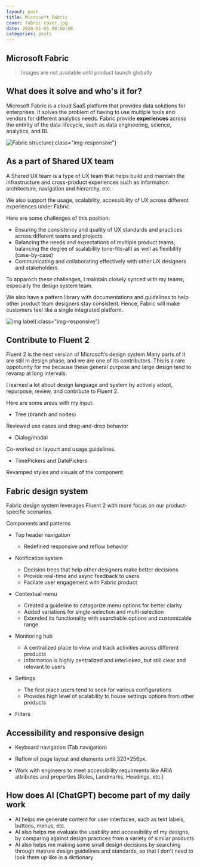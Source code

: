 ```yaml
---
layout: post
title: Microsoft Fabric
cover: fabric cover.jpg
date: 2020-01-01 00:00:00
categories: posts
---
```


## Microsoft Fabric

>Images are not available until product launch globally

<!--- 
> You can right-click "Open Image in New Tab" to view images details)
--->

## What does it solve and who's it for?

Microsoft Fabric is a cloud SaaS platform that provides data solutions for enterprises. It solves the problem of having to use multiple tools and vendors for different analytics needs. Fabric provide **experiences** across the entirity of the data lifecycle, such as data engineering, science, analytics, and BI.

![Fabric structure]({{site.baseurl}}/assets/fabric/whatsfabric.png){:class="img-responsive"}


## As a part of Shared UX team

A Shared UX team is a type of UX team that helps build and maintain the infrastructure and cross-product experiences such as information architecture, navigation and hierarchy, etc. 

We also support the usage, scalability, accessibility of UX across different experiences under Fabric. 

Here are some challenges of this position:
- Ensuring the consistency and quality of UX standards and practices across different teams and projects.
- Balancing the needs and expectations of multiple product teams; balancing the degree of scalability (one-fits-all) as well as flexibility (case-by-case)
- Communicating and collaborating effectively with other UX designers and stakeholders.

To apparoch these challenges, I maintain closely synced with my teams, especially the design system team. 

We also have a pattern library with documentations and guidelines to help other product team designers stay consistent. Hence, Fabric will make customers feel like a single integrated platform.


![img label]({{site.baseurl}}/assets/fabric/img.png){:class="img-responsive"}

##  Contribute to Fluent 2

Fluent 2 is the next version of Microsoft’s design system.Many parts of it are still in design phase, and we are one of its contributors. This is a rare oppotunity for me because these general purpose and large design tend to revamp at long intervals. 

I learned a lot about design language and system by actively adopt, repurpose, review, and contribute to Fluent 2.

Here are some areas with my input:

- Tree (branch and nodes)

Reviewed use cases and drag-and-drop behavior

<!--- 
Use case: File explorer

![File explorer (with Tree component)]({{site.baseurl}}/assets/fabric/explorer.png){:class="img-responsive"}


Layout and hierarchy 

![Tree node indentation]({{site.baseurl}}/assets/fabric/tree.png){:class="img-responsive"}

Drag and drop interaction

1. Drag a node to a new position of the tree in the same level. 
1. Drag a node to a new location of the tree in a different level.
1. Drag a node into a container node. 
1. Drag a node to a new location outside of tree
1. Cancel drag.
1. Drag a node from outside and drop in the tree
1. Show disabled drop position (meaning this a certain area of the tree is not editable)

![Tree node drag and drop]({{site.baseurl}}/assets/fabric/treedrag.png){:class="img-responsive"}

-->


- Dialog/modal

Co-worked on layourt and usage guidelines.

- TimePickers and DatePickers

Revamped styles and visuals of the component.


## Fabric design system

Fabric design system leverages Fluent 2 with more focus on our product-specific scenarios. 

Components and patterns

- Top header navigation 
  - Redefined responsive and reflow behavior

- Notification system
  - Decision trees that help other designers make better decisions
  - Provide real-time and async feedback to users
  - Facilate user engagement with Fabric product

- Contextual menu 
  - Created a guideline to catagorize menu options for better clarity
  - Added variations for single-selection and multi-selection
  - Extended its functionality with searchable options and customizable range

- Monitoring hub
  - A centralized place to view and track activities across different products
  - Information is highly centralized and interlinked, but still clear and relevant to users

- Settings
  - The first place users tend to seek for various configurations
  - Provides high level of scalability to house settings options from other products

- Filters


## Accessibility and responsive design

- Keyboard navigation (Tab navigation)

- Reflow of page layout and elements until 320*256px. 

- Work with engineers to meet accessibility requirments like ARIA attributes and properties (Roles, Landmarks, Headings, etc.)

## How does AI (ChatGPT) become part of my daily work
- AI helps me generate content for user interfaces, such as text labels, buttons, menus, etc.
- AI also helps me evaluate the usability and accessibility of my designs, by comparing against design practices from a variety of similar products
- AI also helps me making some small design decisions by searching through matrure design guidelines and standards, so that I don't need to look them up like in a dictionary
